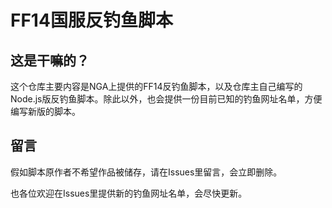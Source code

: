 # FF14国服反钓鱼脚本

## 这是干嘛的？
这个仓库主要内容是NGA上提供的FF14反钓鱼脚本，以及仓库主自己编写的Node.js版反钓鱼脚本。除此以外，也会提供一份目前已知的钓鱼网址名单，方便编写新版的脚本。

## 留言
假如脚本原作者不希望作品被储存，请在Issues里留言，会立即删除。

也各位欢迎在Issues里提供新的钓鱼网址名单，会尽快更新。
